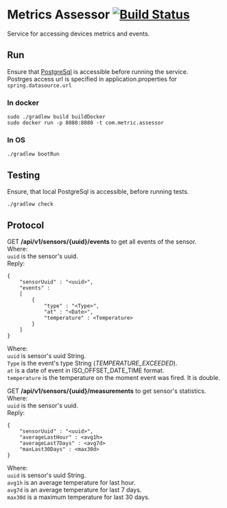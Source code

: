 # Metrics Assessor [![Build Status](https://travis-ci.org/comtihon/metric_assessor.svg?branch=master)](https://travis-ci.org/comtihon/metric_assessor)
Service for accessing devices metrics and events.

## Run
Ensure that [PostgreSql](https://www.postgresql.org/) is accessible before running the service.  
Postrges access url is specified in application.properties for `spring.datasource.url`

### In docker

    sudo ./gradlew build buildDocker
    sudo docker run -p 8080:8080 -t com.metric.assessor

### In OS
    
    ./gradlew bootRun
    
## Testing
Ensure, that local PostgreSql is accessible, before running tests.

    ./gradlew check

## Protocol
GET __/api/v1/sensors/{uuid}/events__ to get all events of the sensor.  
Where:  
`uuid` is the sensor's uuid.  
Reply:

    {
        "sensorUuid" : "<uuid>",
        "events" : 
        [
            {
                "type" : "<Type>",
                "at" : "<Date>",
                "temperature" : <Temperature>
            }
        ]
    }
Where:  
`uuid` is sensor's uuid String.  
`Type` is the event's type String (_TEMPERATURE_EXCEEDED_).  
`at` is a date of event in ISO_OFFSET_DATE_TIME format.  
`temperature` is the temperature on the moment event was fired. It is double.  

GET __/api/v1/sensors/{uuid}/measurements__ to get sensor's statistics.  
Where:  
`uuid` is the sensor's uuid.  
Reply:

    {
        "sensorUuid" : "<uuid>",
        "averageLastHour" : <avg1h>
        "averageLast7Days" : <avg7d>
        "maxLast30Days" : <max30d>
    }
Where:  
`uuid` is sensor's uuid String.  
`avg1h` is an average temperature for last hour.  
`avg7d` is an average temperature for last 7 days.  
`max30d` is a maximum temperature for last 30 days.  